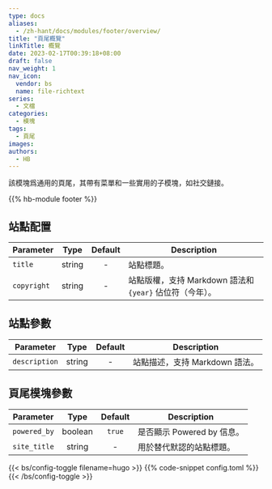 ```yaml
---
type: docs
aliases:
  - /zh-hant/docs/modules/footer/overview/
title: "頁尾概覽"
linkTitle: 概覽
date: 2023-02-17T00:39:18+08:00
draft: false
nav_weight: 1
nav_icon:
  vendor: bs
  name: file-richtext
series:
  - 文檔
categories:
  - 模塊
tags:
  - 頁尾
images:
authors:
  - HB
---
```


該模塊爲通用的頁尾，其帶有菜單和一些實用的子模塊，如社交鏈接。

<!--more-->

{{% hb-module footer %}}

## 站點配置

| Parameter   |  Type  | Default | Description                                              |
| ----------- | :----: | :-----: | -------------------------------------------------------- |
| `title`     | string |    -    | 站點標題。                                               |
| `copyright` | string |    -    | 站點版權，支持 Markdown 語法和 `{year}` 佔位符（今年）。 |

## 站點參數

| Parameter     |  Type  | Default | Description                    |
| ------------- | :----: | :-----: | ------------------------------ |
| `description` | string |    -    | 站點描述，支持 Markdown 語法。 |

## 頁尾模塊參數

| Parameter    |  Type   | Default | Description                |
| ------------ | :-----: | :-----: | -------------------------- |
| `powered_by` | boolean | `true`  | 是否顯示 Powered by 信息。 |
| `site_title` | string  |    -    | 用於替代默認的站點標題。   |

{{< bs/config-toggle filename=hugo >}}
{{% code-snippet config.toml %}}
{{< /bs/config-toggle >}}
